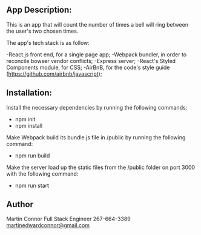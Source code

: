 ## App Description:

This is an app that will count the number of times a bell will ring between the user's two chosen times. 

The app's tech stack is as follow:

-React.js front end, for a single page app;
-Webpack bundler, in order to reconcile bowser vendor conflicts;
-Express server;
-React's Styled Components module, for CSS;
-AirBnB, for the code's style guide (https://github.com/airbnb/javascript);

## Installation:

Install the necessary dependencies by running the following commands:
- npm init
- npm install

Make Webpack build its bundle.js file in /public by running the following command:

- npm run build

Make the server load up the static files from the /public folder on port 3000 with the following command:

- npm run start

## Author

Martin Connor
Full Stack Engineer
267-664-3389
martinedwardconnor@gmail.com
